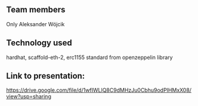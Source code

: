 ## Team members

Only Aleksander Wójcik

## Technology used

hardhat, scaffold-eth-2, erc1155 standard from openzeppelin library

## Link to presentation:

https://drive.google.com/file/d/1wfIWLlQ8C9dMHzJu0Cbhu9odPIHMxX08/view?usp=sharing

